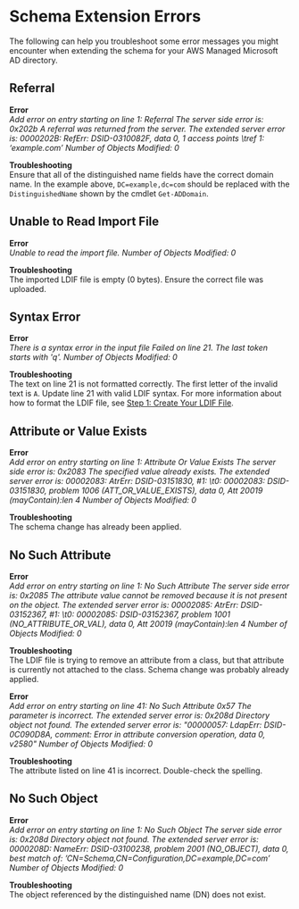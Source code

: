 # Schema Extension Errors<a name="ms_ad_troubleshooting_schema"></a>

The following can help you troubleshoot some error messages you might encounter when extending the schema for your AWS Managed Microsoft AD directory\.

## Referral<a name="referral"></a>

**Error**  
*Add error on entry starting on line 1: Referral The server side error is: 0x202b A referral was returned from the server\. The extended server error is: 0000202B: RefErr: DSID\-0310082F, data 0, 1 access points \\tref 1: ‘example\.com’ Number of Objects Modified: 0*

**Troubleshooting**  
Ensure that all of the distinguished name fields have the correct domain name\. In the example above, `DC=example,dc=com` should be replaced with the `DistinguishedName` shown by the cmdlet `Get-ADDomain`\.

## Unable to Read Import File<a name="unabletoread"></a>

**Error**  
*Unable to read the import file\. Number of Objects Modified: 0*

**Troubleshooting**  
The imported LDIF file is empty \(0 bytes\)\. Ensure the correct file was uploaded\.

## Syntax Error<a name="syntaxerror"></a>

**Error**  
*There is a syntax error in the input file Failed on line 21\. The last token starts with 'q'\. Number of Objects Modified: 0*

**Troubleshooting**  
The text on line 21 is not formatted correctly\. The first letter of the invalid text is `A`\. Update line 21 with valid LDIF syntax\. For more information about how to format the LDIF file, see [Step 1: Create Your LDIF File](create.md)\.

## Attribute or Value Exists<a name="attributeorvalue"></a>

**Error**  
*Add error on entry starting on line 1: Attribute Or Value Exists The server side error is: 0x2083 The specified value already exists\. The extended server error is: 00002083: AtrErr: DSID\-03151830, \#1: \\t0: 00002083: DSID\-03151830, problem 1006 \(ATT\_OR\_VALUE\_EXISTS\), data 0, Att 20019 \(mayContain\):len 4 Number of Objects Modified: 0*

**Troubleshooting**  
The schema change has already been applied\.

## No Such Attribute<a name="nosuchattribute"></a>

**Error**  
*Add error on entry starting on line 1: No Such Attribute The server side error is: 0x2085 The attribute value cannot be removed because it is not present on the object\. The extended server error is: 00002085: AtrErr: DSID\-03152367, \#1: \\t0: 00002085: DSID\-03152367, problem 1001 \(NO\_ATTRIBUTE\_OR\_VAL\), data 0, Att 20019 \(mayContain\):len 4 Number of Objects Modified: 0*

**Troubleshooting**  
The LDIF file is trying to remove an attribute from a class, but that attribute is currently not attached to the class\. Schema change was probably already applied\.

**Error**  
*Add error on entry starting on line 41: No Such Attribute 0x57 The parameter is incorrect\. The extended server error is: 0x208d Directory object not found\. The extended server error is: "00000057: LdapErr: DSID\-0C090D8A, comment: Error in attribute conversion operation, data 0, v2580" Number of Objects Modified: 0*

**Troubleshooting**  
The attribute listed on line 41 is incorrect\. Double\-check the spelling\.

## No Such Object<a name="nosuchobject"></a>

**Error**  
*Add error on entry starting on line 1: No Such Object The server side error is: 0x208d Directory object not found\. The extended server error is: 0000208D: NameErr: DSID\-03100238, problem 2001 \(NO\_OBJECT\), data 0, best match of: ’CN=Schema,CN=Configuration,DC=example,DC=com’ Number of Objects Modified: 0*

**Troubleshooting**  
The object referenced by the distinguished name \(DN\) does not exist\.